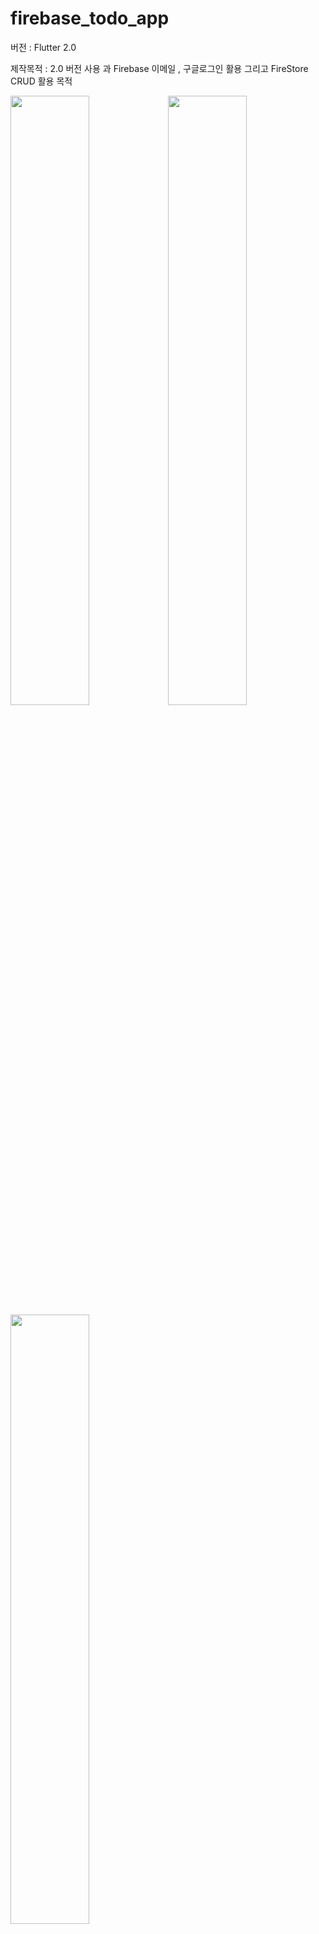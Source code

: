 # firebase_todo_app

버전 : Flutter 2.0

제작목적 : 2.0 버전 사용 과 Firebase 이메일 , 구글로그인 활용 그리고 FireStore CRUD 활용 목적


<img src="https://user-images.githubusercontent.com/67625692/114307691-c0713900-9b1b-11eb-8951-57ce5e22d194.png"  width="50%" height="50%"><img src="https://user-images.githubusercontent.com/67625692/114307744-ec8cba00-9b1b-11eb-8ba0-a56e4c201ca1.png"  width="50%" height="50%"><img src="https://user-images.githubusercontent.com/67625692/114307747-eeef1400-9b1b-11eb-9a14-f6a97f1da455.png"  width="50%" height="50%">
